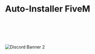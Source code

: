# Auto-Installer FiveM
                                                                                                                                                        
                                                                                                                                                        








![Discord Banner 2](https://discordapp.com/api/guilds/848236715961352242/widget.png?style=banner2)

